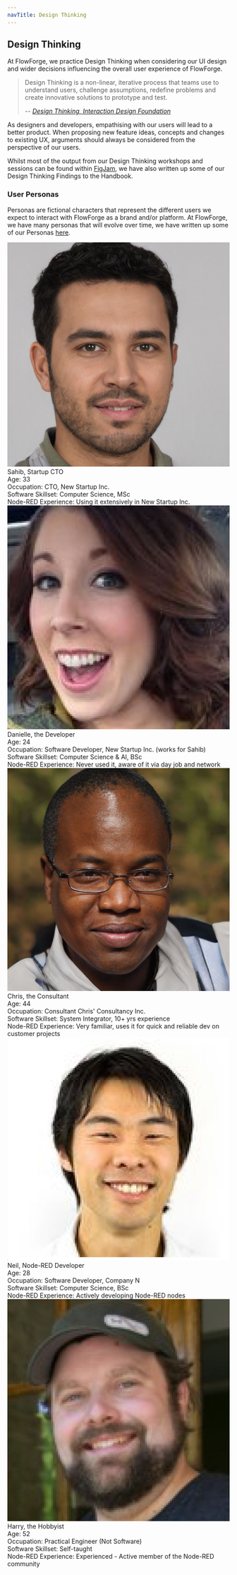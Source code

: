 ```yaml
---
navTitle: Design Thinking
---
```


## Design Thinking

At FlowForge, we practice Design Thinking when considering our UI design and wider decisions influencing the overall user experience of FlowForge.

> Design Thinking is a non-linear, iterative process that teams use to understand users, challenge assumptions, redefine problems and create innovative solutions to prototype and test.
>
> -- <cite>[_Design Thinking, Interaction Design Foundation_](https://www.interaction-design.org/literature/topics/design-thinking)</cite>

As designers and developers, empathising with our users will lead to a better product. When proposing new feature ideas, concepts and changes to existing UX, arguments should always be considered from the perspective of our users. 

Whilst most of the output from our Design Thinking workshops and sessions can be found within [FigJam](#figjam-(more-info)), we have also written up some of our Design Thinking Findings to the Handbook.

### User Personas

Personas are fictional characters that represent the different users we expect to interact with FlowForge as a brand and/or platform. At FlowForge, we have many personas that will evolve over time, we have written up some of our Personas [here](../product/personas/).

<div class="grid grid-cols-2 gap-4">
    <div class="rounded-md bg-gray-900 text-white p-4 border-2 border-black">
        <div class="py-2 text-center border-b-2 border-red-400">
            <img class="w-32 rounded-md border-2 border-white m-auto" src="../images/personas/sahib.jpg">
            <label class="block mt-2 font-bold">Sahib, Startup CTO</label>
        </div>
        <div class="py-2">
            <div class="flex flex-col">
                <label class="font-bold">Age:</label>
                <span class="leading-6">33</span>
            </div>
            <div class="flex flex-col mt-1">
                <label class="font-bold">Occupation:</label>
                <span class="leading-6">CTO, New Startup Inc.</span>
            </div>
            <div class="flex flex-col mt-1">
                <label class="font-bold">Software Skillset:</label>
                <span class="leading-6">Computer Science, MSc</span>
            </div>
            <div class="flex flex-col mt-1">
                <label class="font-bold">Node-RED Experience:</label>
                <span class="leading-6">Using it extensively in New Startup Inc.</span>
            </div>
        </div>
    </div>
    <div class="rounded-md bg-gray-900 text-white p-4 border-2 border-black">
        <div class="py-2 text-center border-b-2 border-red-400">
            <img class="w-32 rounded-md border-2 border-white m-auto" src="../images/personas/danielle.jpg">
            <label class="block mt-2 font-bold">Danielle, the Developer</label>
        </div>
        <div class="py-2">
            <div class="flex flex-col">
                <label class="font-bold">Age:</label>
                <span class="leading-6">24</span>
            </div>
            <div class="flex flex-col mt-1">
                <label class="font-bold">Occupation:</label>
                <span class="leading-6">Software Developer, New Startup Inc. (works for Sahib)</span>
            </div>
            <div class="flex flex-col mt-1">
                <label class="font-bold">Software Skillset:</label>
                <span class="leading-6">Computer Science & AI, BSc</span>
            </div>
            <div class="flex flex-col mt-1">
                <label class="font-bold">Node-RED Experience:</label>
                <span class="leading-6">Never used it, aware of it via day job and network</span>
            </div>
        </div>
    </div>
    <div class="rounded-md bg-gray-900 text-white p-4 border-2 border-black">
        <div class="py-2 text-center border-b-2 border-red-400">
            <img class="w-32 rounded-md border-2 border-white m-auto" src="../images/personas/chris.jpg">
            <label class="block mt-2 font-bold">Chris, the Consultant</label>
        </div>
        <div class="py-2">
            <div class="flex flex-col">
                <label class="font-bold">Age:</label>
                <span class="leading-6">44</span>
            </div>
            <div class="flex flex-col mt-1">
                <label class="font-bold">Occupation:</label>
                <span class="leading-6">Consultant Chris' Consultancy Inc.</span>
            </div>
            <div class="flex flex-col mt-1">
                <label class="font-bold">Software Skillset:</label>
                <span class="leading-6">System Integrator, 10+ yrs experience</span>
            </div>
            <div class="flex flex-col mt-1">
                <label class="font-bold">Node-RED Experience:</label>
                <span class="leading-6">Very familiar, uses it for quick and reliable dev on customer projects</span>
            </div>
        </div>
    </div>
    <div class="rounded-md bg-gray-900 text-white p-4 border-2 border-black">
        <div class="py-2 text-center border-b-2 border-red-400">
            <img class="w-32 rounded-md border-2 border-white m-auto" src="../images/personas/neil.jpg">
            <label class="block mt-2 font-bold">Neil, Node-RED Developer</label>
        </div>
        <div class="py-2">
            <div class="flex flex-col">
                <label class="font-bold">Age:</label>
                <span class="leading-6">28</span>
            </div>
            <div class="flex flex-col mt-1">
                <label class="font-bold">Occupation:</label>
                <span class="leading-6">Software Developer, Company N</span>
            </div>
            <div class="flex flex-col mt-1">
                <label class="font-bold">Software Skillset:</label>
                <span class="leading-6">Computer Science, BSc</span>
            </div>
            <div class="flex flex-col mt-1">
                <label class="font-bold">Node-RED Experience:</label>
                <span class="leading-6">Actively developing Node-RED nodes</span>
            </div>
        </div>
    </div>
    <div class="rounded-md bg-gray-900 text-white p-4 border-2 border-black">
        <div class="py-2 text-center border-b-2 border-red-400">
            <img class="w-32 rounded-md border-2 border-white m-auto" src="../images/personas/harry.jpg">
            <label class="block mt-2 font-bold">Harry, the Hobbyist</label>
        </div>
        <div class="py-2">
            <div class="flex flex-col">
                <label class="font-bold">Age:</label>
                <span class="leading-6">52</span>
            </div>
            <div class="flex flex-col mt-1">
                <label class="font-bold">Occupation:</label>
                <span class="leading-6">Practical Engineer (Not Software)</span>
            </div>
            <div class="flex flex-col mt-1">
                <label class="font-bold">Software Skillset:</label>
                <span class="leading-6">Self-taught</span>
            </div>
            <div class="flex flex-col mt-1">
                <label class="font-bold">Node-RED Experience:</label>
                <span class="leading-6">Experienced - Active member of the Node-RED community</span>
            </div>
        </div>
    </div>
</div>